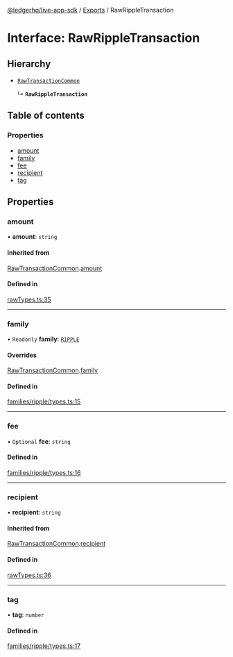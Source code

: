 [@ledgerhq/live-app-sdk](../README.md) / [Exports](../modules.md) / RawRippleTransaction

# Interface: RawRippleTransaction

## Hierarchy

- [`RawTransactionCommon`](RawTransactionCommon.md)

  ↳ **`RawRippleTransaction`**

## Table of contents

### Properties

- [amount](RawRippleTransaction.md#amount)
- [family](RawRippleTransaction.md#family)
- [fee](RawRippleTransaction.md#fee)
- [recipient](RawRippleTransaction.md#recipient)
- [tag](RawRippleTransaction.md#tag)

## Properties

### amount

• **amount**: `string`

#### Inherited from

[RawTransactionCommon](RawTransactionCommon.md).[amount](RawTransactionCommon.md#amount)

#### Defined in

[rawTypes.ts:35](https://github.com/LedgerHQ/live-app-sdk/blob/72b3e13/src/rawTypes.ts#L35)

___

### family

• `Readonly` **family**: [`RIPPLE`](../enums/FAMILIES.md#ripple)

#### Overrides

[RawTransactionCommon](RawTransactionCommon.md).[family](RawTransactionCommon.md#family)

#### Defined in

[families/ripple/types.ts:15](https://github.com/LedgerHQ/live-app-sdk/blob/72b3e13/src/families/ripple/types.ts#L15)

___

### fee

• `Optional` **fee**: `string`

#### Defined in

[families/ripple/types.ts:16](https://github.com/LedgerHQ/live-app-sdk/blob/72b3e13/src/families/ripple/types.ts#L16)

___

### recipient

• **recipient**: `string`

#### Inherited from

[RawTransactionCommon](RawTransactionCommon.md).[recipient](RawTransactionCommon.md#recipient)

#### Defined in

[rawTypes.ts:36](https://github.com/LedgerHQ/live-app-sdk/blob/72b3e13/src/rawTypes.ts#L36)

___

### tag

• **tag**: `number`

#### Defined in

[families/ripple/types.ts:17](https://github.com/LedgerHQ/live-app-sdk/blob/72b3e13/src/families/ripple/types.ts#L17)

